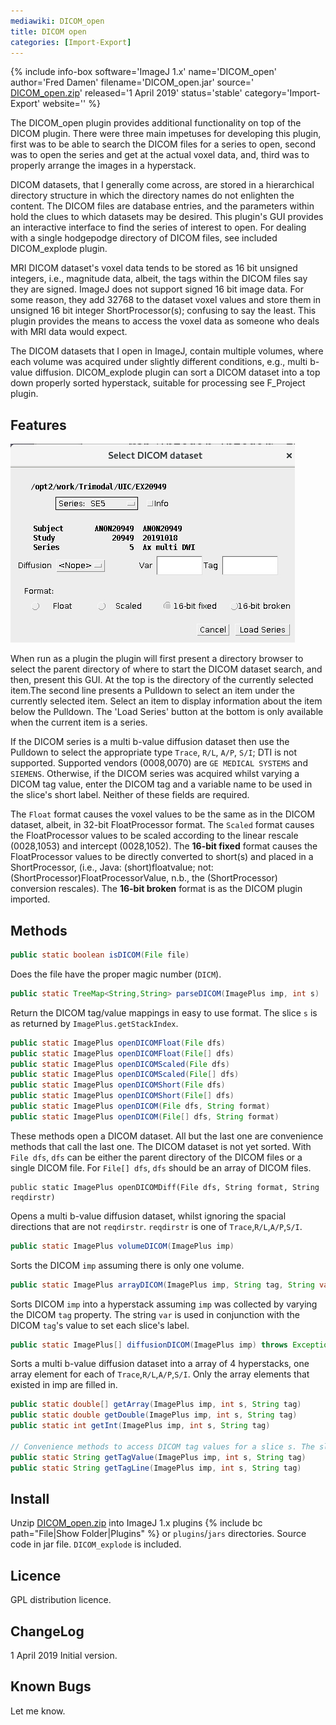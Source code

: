 ```yaml
---
mediawiki: DICOM_open
title: DICOM open
categories: [Import-Export]
---
```


{% include info-box software='ImageJ 1.x' name='DICOM\_open' author='Fred Damen' filename='DICOM\_open.jar' source=' [DICOM\_open.zip](/media/plugins/dicom-open.zip)' released='1 April 2019' status='stable' category='Import-Export' website='' %}

The DICOM\_open plugin provides additional functionality on top of the DICOM plugin. There were three main impetuses for developing this plugin, first was to be able to search the DICOM files for a series to open, second was to open the series and get at the actual voxel data, and, third was to properly arrange the images in a hyperstack.

DICOM datasets, that I generally come across, are stored in a hierarchical directory structure in which the directory names do not enlighten the content. The DICOM files are database entries, and the parameters within hold the clues to which datasets may be desired. This plugin's GUI provides an interactive interface to find the series of interest to open. For dealing with a single hodgepodge directory of DICOM files, see included DICOM\_explode plugin.

MRI DICOM dataset's voxel data tends to be stored as 16 bit unsigned integers, i.e., magnitude data, albeit, the tags within the DICOM files say they are signed. ImageJ does not support signed 16 bit image data. For some reason, they add 32768 to the dataset voxel values and store them in unsigned 16 bit integer ShortProcessor(s); confusing to say the least. This plugin provides the means to access the voxel data as someone who deals with MRI data would expect.

The DICOM datasets that I open in ImageJ, contain multiple volumes, where each volume was acquired under slightly different conditions, e.g., multi b-value diffusion. DICOM\_explode plugin can sort a DICOM dataset into a top down properly sorted hyperstack, suitable for processing see F\_Project plugin.

## Features

![](/media/plugins/dicom-open.jpg)

When run as a plugin the plugin will first present a directory browser to select the parent directory of where to start the DICOM dataset search, and then, present this GUI. At the top is the directory of the currently selected item.The second line presents a Pulldown to select an item under the currently selected item. Select an item to display information about the item below the Pulldown. The 'Load Series' button at the bottom is only available when the current item is a series.

If the DICOM series is a multi b-value diffusion dataset then use the Pulldown to select the appropriate type `Trace`, `R/L`, `A/P`, `S/I`; DTI is not supported. Supported vendors (0008,0070) are `GE MEDICAL SYSTEMS` and `SIEMENS`. Otherwise, if the DICOM series was acquired whilst varying a DICOM tag value, enter the DICOM tag and a variable name to be used in the slice's short label. Neither of these fields are required.

The `Float` format causes the voxel values to be the same as in the DICOM dataset, albeit, in 32-bit FloatProcessor format. The `Scaled` format causes the FloatProcessor values to be scaled according to the linear rescale (0028,1053) and intercept (0028,1052). The **16-bit fixed** format causes the FloatProcessor values to be directly converted to short(s) and placed in a ShortProcessor, (i.e., Java: (short)floatvalue; not: (ShortProcessor)FloatProcessorValue, n.b., the (ShortProcessor) conversion rescales). The **16-bit broken** format is as the DICOM plugin imported.

## Methods

```java
public static boolean isDICOM(File file)
```
Does the file have the proper magic number (`DICM`).

```java
public static TreeMap<String,String> parseDICOM(ImagePlus imp, int s)
```
Return the DICOM tag/value mappings in easy to use format. The slice `s` is as returned by `ImagePlus.getStackIndex`.

```java
public static ImagePlus openDICOMFloat(File dfs)
public static ImagePlus openDICOMFloat(File[] dfs)
public static ImagePlus openDICOMScaled(File dfs)
public static ImagePlus openDICOMScaled(File[] dfs)
public static ImagePlus openDICOMShort(File dfs)
public static ImagePlus openDICOMShort(File[] dfs)
public static ImagePlus openDICOM(File dfs, String format)
public static ImagePlus openDICOM(File[] dfs, String format)
```
These methods open a DICOM dataset. All but the last one are convenience methods that call the last one. The DICOM dataset is not yet sorted. With `File dfs`, `dfs` can be either the parent directory of the DICOM files or a single DICOM file. For `File[] dfs`, `dfs` should be an array of DICOM files.

```
public static ImagePlus openDICOMDiff(File dfs, String format, String reqdirstr)
```
Opens a multi b-value diffusion dataset, whilst ignoring the spacial directions that are not `reqdirstr`. `reqdirstr` is one of `Trace`,`R/L`,`A/P`,`S/I`.

```java
public static ImagePlus volumeDICOM(ImagePlus imp)
```
Sorts the DICOM `imp` assuming there is only one volume.

```java
public static ImagePlus arrayDICOM(ImagePlus imp, String tag, String var)
```
Sorts DICOM `imp` into a hyperstack assuming `imp` was collected by varying the DICOM `tag` property. The string `var` is used in conjunction with the DICOM `tag`'s value to set each slice's label.

```java
public static ImagePlus[] diffusionDICOM(ImagePlus imp) throws Exception
```
Sorts a multi b-value diffusion dataset into a array of 4 hyperstacks, one array element for each of `Trace`,`R/L`,`A/P`,`S/I`. Only the array elements that existed in imp are filled in.

```java
public static double[] getArray(ImagePlus imp, int s, String tag)
public static double getDouble(ImagePlus imp, int s, String tag)
public static int getInt(ImagePlus imp, int s, String tag)

// Convenience methods to access DICOM tag values for a slice s. The slice s is as returned by ImagePlus.getStackIndex.
public static String getTagValue(ImagePlus imp, int s, String tag)
public static String getTagLine(ImagePlus imp, int s, String tag) 
```

## Install

Unzip [DICOM\_open.zip](/media/plugins/dicom-open.zip) into ImageJ 1.x plugins {% include bc path="File|Show Folder|Plugins" %} or `plugins`/`jars` directories. Source code in jar file. `DICOM_explode` is included.

## Licence

GPL distribution licence.

## ChangeLog

1 April 2019 Initial version.

## Known Bugs

Let me know.
